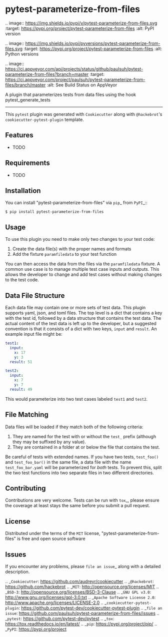 # pytest-parameterize-from-files

.. image:: https://img.shields.io/pypi/v/pytest-parameterize-from-files.svg
    :target: https://pypi.org/project/pytest-parameterize-from-files
    :alt: PyPI version

.. image:: https://img.shields.io/pypi/pyversions/pytest-parameterize-from-files.svg
    :target: https://pypi.org/project/pytest-parameterize-from-files
    :alt: Python versions

.. image:: https://ci.appveyor.com/api/projects/status/github/paulsuh/pytest-parameterize-from-files?branch=master
    :target: https://ci.appveyor.com/project/paulsuh/pytest-parameterize-from-files/branch/master
    :alt: See Build Status on AppVeyor

A plugin that parameterizes tests from data files using the hook pytest_generate_tests

----

This `pytest` plugin was generated with `Cookiecutter` along with `@hackebrot`'s `cookiecutter-pytest-plugin` template.


## Features

* TODO


## Requirements

* TODO


## Installation

You can install "pytest-parameterize-from-files" via `pip`_ from `PyPI`_::

    $ pip install pytest-parameterize-from-files

## Usage

To use this plugin you need to make only two changes to your test code:
1. Create the data file(s) with the proper names and formats
2. Add the fixture `paramfiledata` to your test function

You can then access the data from the files via the `paramfiledata` fixture. 
A common use case is to manage multiple test case inputs and outputs. This allows
the developer to change and add test cases without making changes to the test code. 

## Data File Structure
Each data file may contain one or more sets of test data. This plugin supports
yaml, json, and toml files. The top level is a dict that contains a key with
the test id, followed by a data structure that contains the test data. The 
actual content of the test data is left up to the developer, but a suggested
convention is that it consists of a dict with two keys, `input` and 
`result`. An example input file might be: 

```yaml
test1:
  input: 
    x: 17
    y: 3
  result: 51

test2: 
  input:
    x: 7
    y: 7
  result: 49
```

This would parameterize into two test cases labeled `test1` and `test2`. 

## File Matching
Data files will be loaded if they match both of the following criteria: 
1. They are named for the test with or without the `test_` prefix (although they 
may be suffixed by any value). 
2. They are contained in a folder at or below the file that contains the test. 

Be careful of tests with extended names. If you have two tests, `test_foo()` and 
`test_foo_bar()` in the same file, a data file with the name `test_foo_bar.yaml` 
will be parameterized for *both* tests. To prevent this, split the two test 
functions into two separate files in two different directories. 

## Contributing
Contributions are very welcome. Tests can be run with `tox`_, please ensure
the coverage at least stays the same before you submit a pull request.

## License

Distributed under the terms of the `MIT` license, "pytest-parameterize-from-files" is free and open source software


## Issues

If you encounter any problems, please `file an issue`_ along with a detailed description.

.. _`Cookiecutter`: https://github.com/audreyr/cookiecutter
.. _`@hackebrot`: https://github.com/hackebrot
.. _`MIT`: http://opensource.org/licenses/MIT
.. _`BSD-3`: http://opensource.org/licenses/BSD-3-Clause
.. _`GNU GPL v3.0`: http://www.gnu.org/licenses/gpl-3.0.txt
.. _`Apache Software License 2.0`: http://www.apache.org/licenses/LICENSE-2.0
.. _`cookiecutter-pytest-plugin`: https://github.com/pytest-dev/cookiecutter-pytest-plugin
.. _`file an issue`: https://github.com/paulsuh/pytest-parameterize-from-files/issues
.. _`pytest`: https://github.com/pytest-dev/pytest
.. _`tox`: https://tox.readthedocs.io/en/latest/
.. _`pip`: https://pypi.org/project/pip/
.. _`PyPI`: https://pypi.org/project
